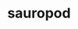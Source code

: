 ---
layout: animals&nature
title: sauropod
emoji: sauropod
permalink: 🦕.html
image: assets/img/3moji/sauropod.png
---